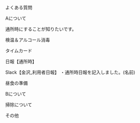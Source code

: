 よくある質問

Aについて

通所時にすることが知りたいです。

検温＆アルコール消毒

タイムカード

日報【通所時】

Slack【金沢_利用者日報】
・通所時日報を記入しました。(名前)

昼食の準備




Bについて





掃除について





その他